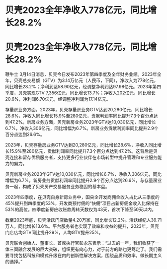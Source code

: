 # 贝壳2023全年净收入778亿元，同比增长28.2%

# 贝壳2023全年净收入778亿元，同比增长28.2%

鞭牛士
3月14日消息，贝壳今日发布2023年第四季度及全年财务业绩。2023年全年，贝壳总交易额（GTV）为3.14万亿元（人民币，下同），净收入为778亿元，同比增长28.2%；净利润达58.90亿元，经调整净利润达97.98亿元。2023年第四季度，贝壳实现GTV
7,356亿元，同比增长13.7%；净收入202亿元，同比增长20.6%，净利润6.70亿元，经调整净利润为17.14亿元。

存量房业务方面，2023年，贝壳存量房业务GTV达到20,280亿元，同比增长28.6%，净收入同比增长15.9%至280亿元，贡献利润率同比提升7.3个百分点达到47.2%。新房业务方面，贝壳新房业务2023年GTV达10,030亿元，同比增长6.7%，净收入306亿元，同比增幅为6.7%。新房业务贡献利润率同比提升2.9个百分点达到26.6%。

2023年，贝壳存量房业务GTV达到20,280亿元，同比增长28.6%，净收入同比增长15.9%至280亿元，贡献利润率同比提升7.3个百分点达到47.2%。这背后是贝壳连接和留存优质服务者，支持更多行业伙伴在市场转型中提升管理和专业服务能力的努力。

贝壳新房业务2023年GTV达10,030亿元，同比增长6.7%，净收入306亿元，同比增幅为6.7%。新房业务贡献利润率同比提升2.9个百分点达到26.6%，与存量房业务一起，构成了贝壳房产交易服务业务稳固的基本盘。

2023年四季度，在贝壳自身新房业务中，国央企开发商佣金收入占比从三季度的45%提升到四季度的53%，开发商预付佣的“快佣”项目占新房佣金收入比保持在53%的高位。四季度新房应收账款周转天数仅为43天，首次下降至50天以内。

截至2023年底，贝壳活跃门店数量4.20万家，同比增长12.2%。活跃经纪人39.71万人，同比增长13.6%。平台服务者也实现了效率和收益的提升，2023年，贝壳门店店均GTV同比提升29%，人均GTV提升25%。

贝壳联合创始人、董事长、首席执行官彭永东表示：“过去的一年，我们收获了一体三翼融合发展的巨大突破，组织更有向心力，对于前方的路也更笃定了。我们需要寻找包括科技和模式升级在内的创新性解决方案，围绕品质和效率，做长期主义的选择。”

